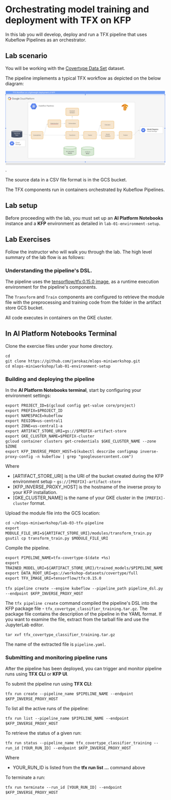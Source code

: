 # Orchestrating model training and deployment with TFX on KFP

In this lab you will develop, deploy and run a TFX pipeline that uses Kubeflow Pipelines as an orchestrator.


## Lab scenario

You will be working with the [Covertype Data Set](https://github.com/jarokaz/mlops-labs/blob/master/datasets/covertype/README.md) dataset. 

The pipeline implements a typical TFX workflow as depicted on the below diagram:

![Lab 03 diagram](../images/lab-03-diagram.png).

The source data in a CSV file format is in the GCS bucket.

The TFX components run in containers orchestrated by Kubeflow Pipelines.


## Lab setup

Before proceeding with the lab, you must set up an **AI Platform Notebooks** instance and a **KFP** environment as detailed in `lab-01-environment-setup`.

## Lab Exercises

Follow the instructor who will walk you through the lab. The high level summary of the lab flow is as follows:

### Understanding the pipeline's DSL.

The pipeline uses the [tensorflow/tfx:0.15.0 image](https://hub.docker.com/r/tensorflow/tfx), as a runtime execution environment for the pipeline's components. 

The `Transform` and `Train` components are configured to retrieve the module file with the preprocessing and training code from the folder in the artifact store GCS bucket.

All code executes in containers on the GKE cluster.

## In AI Platform Notebooks Terminal

Clone the exercise files under your home directory.

```
cd
git clone https://github.com/jarokaz/mlops-miniworkshop.git
cd mlops-miniworkshop/lab-01-environment-setup
```

### Building and deploying the pipeline


In the **AI Platform Notebooks terminal**, start by configuring your environment settings:
```
export PROJECT_ID=$(gcloud config get-value core/project)
export PREFIX=$PROJECT_ID
export NAMESPACE=kubeflow
export REGION=us-central1
export ZONE=us-central1-a
export ARTIFACT_STORE_URI=gs://$PREFIX-artifact-store
export GKE_CLUSTER_NAME=$PREFIX-cluster
gcloud container clusters get-credentials $GKE_CLUSTER_NAME --zone $ZONE
export KFP_INVERSE_PROXY_HOST=$(kubectl describe configmap inverse-proxy-config -n kubeflow | grep "googleusercontent.com")
```

Where 
- [ARTIFACT_STORE_URI] is the URI of the bucket created during the KFP environment setup - `gs://[PREFIX]-artifact-store`
- [KFP_INVERSE_PROXY_HOST] is the hostname of the inverse proxy to your KFP installation. 
- [GKE_CLUSTER_NAME] is the name of your GKE cluster in the `[PREFIX]-cluster` format.

Upload the module file into the GCS location:
```
cd ~/mlops-miniworkshop/lab-03-tfx-pipeline
export MODULE_FILE_URI=${ARTIFACT_STORE_URI}/modules/transform_train.py
gsutil cp transform_train.py $MODULE_FILE_URI
```

Compile the pipeline.

```
export PIPELINE_NAME=tfx-covertype-$(date +%s)
export TRAINED_MODEL_URI=${ARTIFACT_STORE_URI}/trained_models/$PIPELINE_NAME
export DATA_ROOT_URI=gs://workshop-datasets/covertype/full
export TFX_IMAGE_URI=tensorflow/tfx:0.15.0

tfx pipeline create --engine kubeflow --pipeline_path pipeline_dsl.py --endpoint $KFP_INVERSE_PROXY_HOST
```


The `tfx pipeline create` command compiled the pipeline's DSL into the KFP package file - `tfx_covertype_classifier_training.tar.gz`. The package file contains the description of the pipeline in the YAML format. If you want to examine the file, extract from the tarball file and use the JupyterLab editor.

```
tar xvf tfx_covertype_classifier_training.tar.gz
```

The name of the extracted file is `pipeline.yaml`.

### Submitting and monitoring pipeline runs

After the pipeline has been deployed, you can trigger and monitor pipeline runs using **TFX CLI** or **KFP UI**.

To submit the pipeline run using **TFX CLI**:
```
tfx run create --pipeline_name $PIPELINE_NAME --endpoint $KFP_INVERSE_PROXY_HOST
```

To list all the active runs of the pipeline:
```
tfx run list --pipeline_name $PIPELINE_NAME --endpoint $KFP_INVERSE_PROXY_HOST
```

To retrieve the status of a given run:
```
tfx run status --pipeline_name tfx_covertype_classifier_training --run_id [YOUR_RUN_ID] --endpoint $KFP_INVERSE_PROXY_HOST
```

Where
- YOUR_RUN_ID is listed from the **tfx run list ...** command above

 To terminate a run:
 ```
 tfx run terminate --run_id [YOUR_RUN_ID] --endpoint $KFP_INVERSE_PROXY_HOST
 ```
